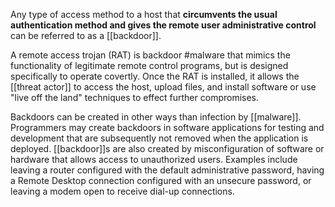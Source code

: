 Any type of access method to a host that **circumvents the usual authentication method and gives the remote user administrative control** can be referred to as a [[backdoor]]. 

A remote access trojan (RAT) is backdoor #malware that mimics the functionality of legitimate remote control programs, but is designed specifically to operate covertly. Once the RAT is installed, it allows the [[threat actor]] to access the host, upload files, and install software or use "live off the land" techniques to effect further compromises. 

Backdoors can be created in other ways than infection by [[malware]]. Programmers may create backdoors in software applications for testing and development that are subsequently not removed when the application is deployed. [[backdoor]]s are also created by misconfiguration of software or hardware that allows access to unauthorized users. Examples include leaving a router configured with the default administrative password, having a Remote Desktop connection configured with an unsecure password, or leaving a modem open to receive dial-up connections.